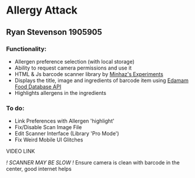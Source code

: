 # Allergy Attack
## Ryan Stevenson 1905905


### Functionality:
- Allergen preference selection (with local storage)
- Ability to request camera permissions and use it
- HTML & Js barcode scanner library by [Minhaz's Experiments](https://blog.minhazav.dev/research/html5-qrcode)
- Displays the title, image and ingredients of barcode item using [Edamam Food Database API](https://rapidapi.com/edamam/api/edamam-food-and-grocery-database)
- Highlights allergens in the ingredients

### To do:
- Link Preferences with Allergen 'highlight'
- Fix/Disable Scan Image File
- Edit Scanner Interface (Library 'Pro Mode')
- Fix Weird Mobile UI Glitches


VIDEO LINK

*! SCANNER MAY BE SLOW !*
Ensure camera is clean with barcode in the center, good internet helps
        
    

